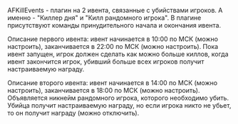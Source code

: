 AFKillEvents - плагин на 2 ивента, связанные с убийствами игроков. А именно - "Киллер дня" и "Килл рандомного игрока". В плагине присутствуют команды принудительного начала и окончания ивента.



Описание первого ивента: ивент начинается в 10:00 по МСК (можно настроить), заканчивается в 22:00 по МСК (можно настроить). Пока ивент запущен, игрок должен сделать как можно больше киллов, когда ивент закончится игрок, убивший больше всех игроков получит настраиваемую награду.



Описание второго ивента: ивент начинается в 14:00 по МСК (можно настроить), заканчивается в 18:00 по МСК (можно настроить). Объявляется никнейм рандомного игрока, которого необходимо убить. Убийца получит настраиваемую награду, но если игрока никто не убьет, то он получит награду (можно отключить).

